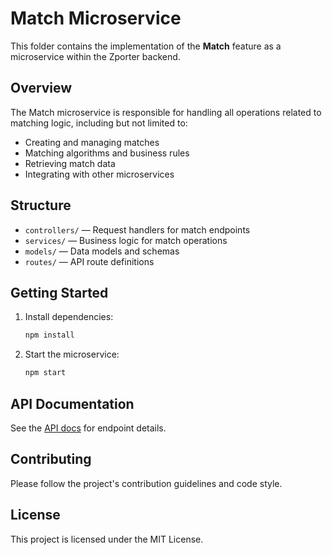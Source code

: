 # Match Microservice

This folder contains the implementation of the **Match** feature as a microservice within the Zporter backend.

## Overview

The Match microservice is responsible for handling all operations related to matching logic, including but not limited to:

- Creating and managing matches
- Matching algorithms and business rules
- Retrieving match data
- Integrating with other microservices

## Structure

- `controllers/` — Request handlers for match endpoints
- `services/` — Business logic for match operations
- `models/` — Data models and schemas
- `routes/` — API route definitions

## Getting Started

1. Install dependencies:
    ```bash
    npm install
    ```
2. Start the microservice:
    ```bash
    npm start
    ```

## API Documentation

See the [API docs](./docs/) for endpoint details.

## Contributing

Please follow the project's contribution guidelines and code style.

## License

This project is licensed under the MIT License.